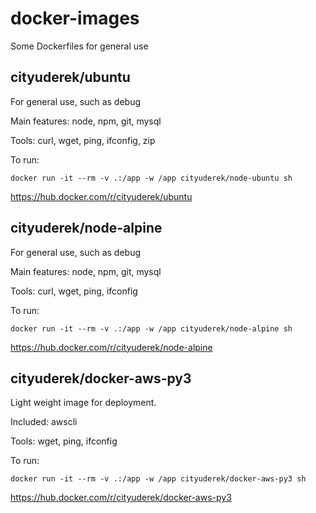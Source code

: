 # docker-images

Some Dockerfiles for general use

## cityuderek/ubuntu

For general use, such as debug

Main features: node, npm, git, mysql

Tools: curl, wget, ping, ifconfig, zip

To run:

```
docker run -it --rm -v .:/app -w /app cityuderek/node-ubuntu sh
```

https://hub.docker.com/r/cityuderek/ubuntu

## cityuderek/node-alpine

For general use, such as debug

Main features: node, npm, git, mysql

Tools: curl, wget, ping, ifconfig

To run:

```
docker run -it --rm -v .:/app -w /app cityuderek/node-alpine sh
```

https://hub.docker.com/r/cityuderek/node-alpine

## cityuderek/docker-aws-py3

Light weight image for deployment.

Included: awscli

Tools: wget, ping, ifconfig

To run:

```
docker run -it --rm -v .:/app -w /app cityuderek/docker-aws-py3 sh
```

https://hub.docker.com/r/cityuderek/docker-aws-py3
